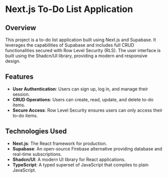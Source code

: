 # Next.js To-Do List Application

## Overview

This project is a to-do list application built using Next.js and Supabase. It leverages the capabilities of Supabase and includes full CRUD functionalities secured with Row Level Security (RLS). The user interface is built using the Shadcn/UI library, providing a modern and responsive design.

## Features

- **User Authentication**: Users can sign up, log in, and manage their session.
- **CRUD Operations**: Users can create, read, update, and delete to-do items.
- **Secure Access**: Row Level Security ensures users can only access their to-do items.

## Technologies Used

- **Next.js**: The React framework for production.
- **Supabase**: An open-source Firebase alternative providing database and real-time subscriptions.
- **Shadcn/UI**: A modern UI library for React applications.
- **TypeScript**: A typed superset of JavaScript that compiles to plain JavaScript.
